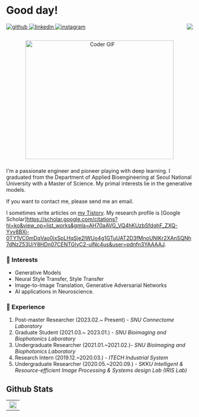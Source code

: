 ## <h1> Good day!</h1>

<div align="right">
<img src="https://komarev.com/ghpvc/?username=ioahKwon&&style=flat-square" align="right" />
</div>  
<a href="https://github.com/ioahKwon" target="_blank">
<img src=https://img.shields.io/badge/github-%2324292e.svg?&style=for-the-badge&logo=github&logoColor=white alt=github style="margin-bottom: 5px;" />
</a>
<a href="https://linkedin.com/in/joonwoo-kwon-5a4198204" target="_blank">
<img src=https://img.shields.io/badge/linkedin-%231E77B5.svg?&style=for-the-badge&logo=linkedin&logoColor=white alt=linkedin style="margin-bottom: 5px;" />
</a>
<a href="https://instagram.com/joonkwon_archive" target="_blank">
<img src=https://img.shields.io/badge/instagram-%23000000.svg?&style=for-the-badge&logo=instagram&logoColor=white&color=dd2a7b alt=instagram style="margin-bottom: 5px;" />
</a>  

###
<p  align="center"><img src="https://github.com/sooftware/sooftware/blob/master/images/code.gif" alt="Coder GIF" width="400" height="320">

###
I'm a passionate engineer and pioneer playing with deep learning. 
I graduated from the Department of Applied Bioengineering at Seoul National University with a Master of Science.
My primal interests lie in the generative models.
 
If you want to contact me, please send me an email.

I sometimes write articles on [my Tistory](https://joon-favorite.tistory.com). My research profile is [Google Scholar]https://scholar.google.com/citations?hl=ko&view_op=list_works&gmla=AH70aAVG_VQ4hKUzbSfdqhF_ZXQ-Yvv8BXj-0TY1VC0mDqVao0jxSpLHqSje2lWUo4g1GTuUAT2D3fMnoUNlKr2XAnSQNh7dNzZ53UiY8HDn07CENTGIyC2-uINc4us&user=pdnfn3YAAAAJ.

### 🎯 Interests
- Generative Models
- Neural Style Transfer, Style Transfer
- Image-to-Image Translation, Generative Adversarial Networks
- AI applications in Neuroscience.

### 💫 Experience
1. Post-master Researcher (2023.02.~ Present) - _SNU Connectome Laboratory_
2. Graduate Student (2021.03.~ 2023.01.)  - _SNU Bioimaging and Biophotonics Laboratory_
3. Undergraduate Researcher (2021.01.~2021.02.)- _SNU Bioimaging and Biophotonics Laboratory_
4. Research Intern (2019.12.~2020.03.) - _ITECH Industrial System_
5. Undergraduate Researcher (2020.05.~2020.09.) - _SKKU Intelligent & Resource-efficient Image Processing & Systems design Lab (IRIS Lab)_

## Github Stats  
<table><tr><td valign="middle">

<img src="https://github-readme-stats.vercel.app/api?username=ioahKwon&show_icons=true&count_private=true&hide_border=true" align="center" style="width: 100%" />

</td></tr></table>  



<!--
**ioahKwon/ioahKwon** is a ✨ _special_ ✨ repository because its `README.md` (this file) appears on your GitHub profile.
💫🔥🏆🎯
- 🔭 I’m currently working on ...
- 🌱 I’m currently learning ...
- 👯 I’m looking to collaborate on ...
- 🤔 I’m looking for help with ...
- 💬 Ask me about ...
- 📫 How to reach me: ...
- 😄 Pronouns: ...
- ⚡ Fun fact: ...

### ✨ Skills

<div align="left">  
 
<img style="margin: 10px" src="https://profilinator.rishav.dev/skills-assets/python-original.svg" alt="Python" height="25" />
<img style="margin: 10px" src="https://profilinator.rishav.dev/skills-assets/c-original.svg" alt="C" height="25" />
<img style="margin: 10px" src="https://profilinator.rishav.dev/skills-assets/r.svg" alt="R" height="25" />  

<img style="margin: 10px" src="https://profilinator.rishav.dev/skills-assets/keras.png" alt="Keras" height="25" />  
<img style="margin: 10px" src="https://profilinator.rishav.dev/skills-assets/tensorflow-icon.svg" alt="TensorFlow" height="25" />  
<img style="margin: 10px" src="https://profilinator.rishav.dev/skills-assets/pytorch-icon.svg" alt="pytorch" height="25" />  
<img style="margin: 10px" src="https://profilinator.rishav.dev/skills-assets/opencv-icon.svg" alt="OpenCV" height="25" />  
<img style="margin: 10px" src="https://profilinator.rishav.dev/skills-assets/git-scm-icon.svg" alt="Git" height="25"/>  
<img style="margin: 10px" src="https://profilinator.rishav.dev/skills-assets/arduino.png" alt="Arduino" height="25" />  
</div>

</td><td valign="top" width="33%">

-->
